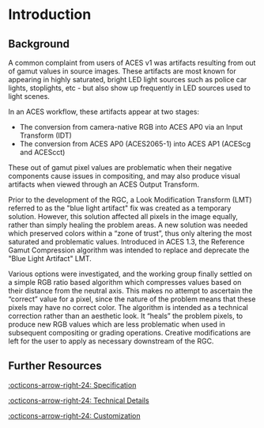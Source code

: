 <!-- SPDX-License-Identifier: CC-BY-4.0 -->
<!-- Copyright Contributors to the ACES Documentation -->


Introduction
============

Background
----------
A common complaint from users of ACES v1 was artifacts resulting from out of gamut values in source images. These artifacts are most known for appearing in highly saturated, bright LED light sources such as police car lights, stoplights, etc - but also show up frequently in LED sources used to light scenes. 

In an ACES workflow, these artifacts appear at two stages:

- The conversion from camera-native RGB into ACES AP0 via an Input Transform (IDT)
- The conversion from ACES AP0 (ACES2065-1) into ACES AP1 (ACEScg and ACEScct)

These out of gamut pixel values are problematic when their negative components cause issues in compositing, and may also produce visual artifacts when viewed through an ACES Output Transform.

Prior to the development of the RGC, a Look Modification Transform (LMT) referred to as the "blue light artifact" fix was created as a temporary solution. However,  this solution affected all pixels in the image equally, rather than simply healing the problem areas. A new solution was needed which preserved colors within a “zone of trust”, thus only altering the most saturated and problematic values. Introduced in ACES 1.3, the Reference Gamut Compression algorithm was intended to replace and deprecate the "Blue Light Artifact" LMT.

Various options were investigated, and the working group finally settled on a simple RGB ratio based algorithm which compresses values based on their distance from the neutral axis. This makes no attempt to ascertain the “correct” value for a pixel, since the nature of the problem means that these pixels may have no correct color. The algorithm is intended as a technical correction rather than an aesthetic look. It “heals” the problem pixels, to produce new RGB values which are less problematic when used in subsequent compositing or grading operations. Creative modifications are left for the user to apply as necessary downstream of the RGC.


Further Resources
--------------------

[:octicons-arrow-right-24: Specification](./specification/index.md)

[:octicons-arrow-right-24: Technical Details](./guides/rgc-implementation/index.md)

[:octicons-arrow-right-24: Customization](#)